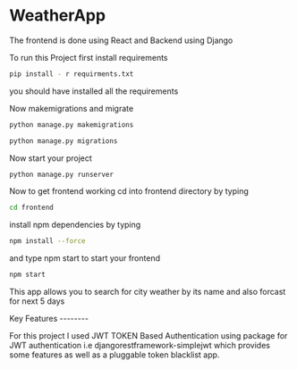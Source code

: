 # WeatherApp

The frontend is done using React and Backend using Django

To run this Project first install requirements

```sh
pip install - r requirments.txt
```

you should have installed all the requirements

Now makemigrations and migrate
```sh
python manage.py makemigrations
```
```sh
python manage.py migrations
```

Now start your project

```sh
python manage.py runserver
```

Now to get frontend working cd into frontend directory by typing
```sh
cd frontend
```
install npm dependencies by typing
```sh
npm install --force
```
and type npm start to start your frontend

```sh
npm start
```
This app allows you to search for city weather by its name and also forcast for next 5 days

Key Features  --------

For this project I used JWT TOKEN Based Authentication using package for JWT authentication i.e djangorestframework-simplejwt which provides some features as well as a pluggable token blacklist app.
